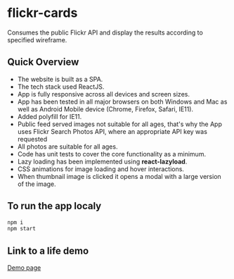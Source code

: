 # flickr-cards

Consumes the public Flickr API and display the results according to specified wireframe. 

## Quick Overview

* The website is built as a SPA.
* The tech stack used ReactJS.
* App is fully responsive across all devices and screen sizes.
* App has been tested in all major browsers on both Windows and Mac as well as Android Mobile device (Chrome, Firefox, Safari, IE11).
* Added polyfill for IE11.
* Public feed served images not suitable for all ages, that's why the App uses Flickr Search Photos API, where an appropriate API key was requested
* All photos are suitable for all ages. 
* Code has unit tests to cover the core functionality as a minimum.
* Lazy loading has been implemented using **react-lazyload**.
* CSS animations for image loading and hover interactions.
* When thumbnail image is clicked it opens a modal with a large version of the image.

## To run the app localy 

```sh
npm i
npm start
```
## Link to a life demo  

[Demo page](http://cherneva.com/demos/flickr-cards)